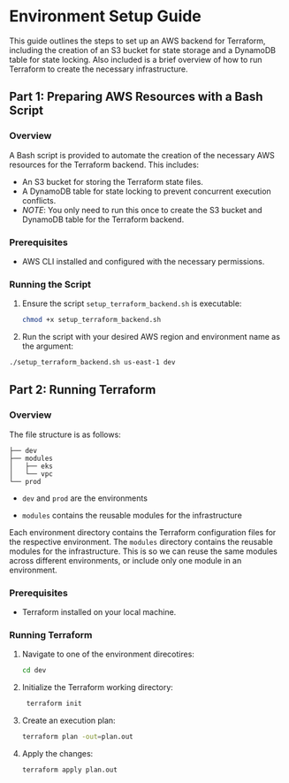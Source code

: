 # Environment Setup Guide

This guide outlines the steps to set up an AWS backend for Terraform, including the creation of an S3 bucket for state storage and a DynamoDB table for state locking. Also included is a brief overview of how to run Terraform to create the necessary infrastructure.

## Part 1: Preparing AWS Resources with a Bash Script

### Overview

A Bash script is provided to automate the creation of the necessary AWS resources for the Terraform backend. This includes:

- An S3 bucket for storing the Terraform state files.
- A DynamoDB table for state locking to prevent concurrent execution conflicts.
- *NOTE*: You only need to run this once to create the S3 bucket and DynamoDB table for the Terraform backend.

### Prerequisites

- AWS CLI installed and configured with the necessary permissions.

### Running the Script

1. Ensure the script `setup_terraform_backend.sh` is executable:

   ```bash
   chmod +x setup_terraform_backend.sh
   ```

2. Run the script with your desired AWS region and environment name as the argument:

  ```bash
  ./setup_terraform_backend.sh us-east-1 dev
  ```

## Part 2: Running Terraform

### Overview

The file structure is as follows:

```
├── dev
├── modules
│   ├── eks
│   └── vpc
└── prod
```

* `dev` and `prod` are the environments
- `modules` contains the reusable modules for the infrastructure

Each environment directory contains the Terraform configuration files for the respective environment. The `modules` directory contains the reusable modules for the infrastructure.  This is so we can reuse the same modules across different environments, or include only one module in an environment.

### Prerequisites

- Terraform installed on your local machine.

### Running Terraform

1. Navigate to one of the environment direcotires:

   ```bash
   cd dev
   ```

2. Initialize the Terraform working directory:

   ```bash
    terraform init
    ```

3. Create an execution plan:

    ```bash
    terraform plan -out=plan.out
    ```

4. Apply the changes:

    ```bash
    terraform apply plan.out
    ```

